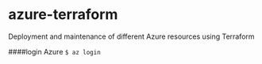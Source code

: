 # azure-terraform
Deployment and maintenance of different Azure resources using Terraform

####login Azure
`$ az login`
